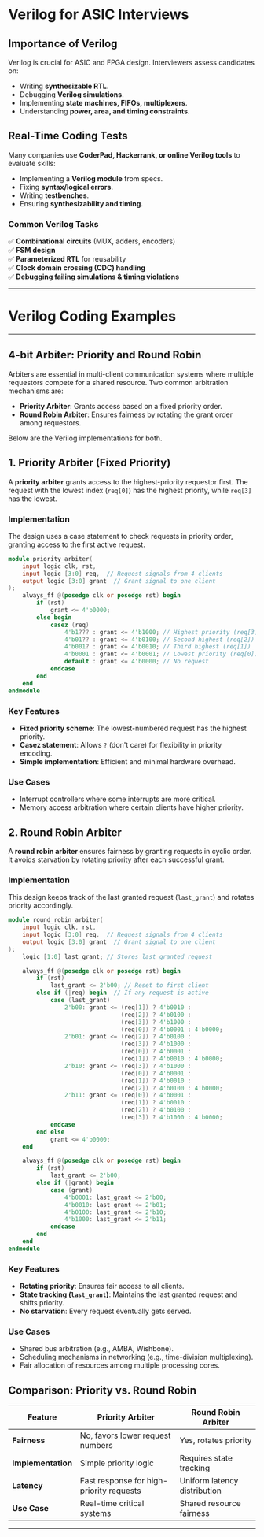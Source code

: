 # Verilog for ASIC Interviews

## Importance of Verilog  

Verilog is crucial for ASIC and FPGA design. Interviewers assess candidates on:
- Writing **synthesizable RTL**.
- Debugging **Verilog simulations**.
- Implementing **state machines, FIFOs, multiplexers**.
- Understanding **power, area, and timing constraints**.

## Real-Time Coding Tests  

Many companies use **CoderPad, Hackerrank, or online Verilog tools** to evaluate skills:
- Implementing a **Verilog module** from specs.
- Fixing **syntax/logical errors**.
- Writing **testbenches**.
- Ensuring **synthesizability and timing**.

### **Common Verilog Tasks**  
✅ **Combinational circuits** (MUX, adders, encoders)  
✅ **FSM design**  
✅ **Parameterized RTL** for reusability  
✅ **Clock domain crossing (CDC) handling**  
✅ **Debugging failing simulations & timing violations**  

---

# Verilog Coding Examples

---
## 4-bit Arbiter: Priority and Round Robin

Arbiters are essential in multi-client communication systems where multiple requestors compete for a shared resource. Two common arbitration mechanisms are:

- **Priority Arbiter**: Grants access based on a fixed priority order.
- **Round Robin Arbiter**: Ensures fairness by rotating the grant order among requestors.

Below are the Verilog implementations for both.

## 1. Priority Arbiter (Fixed Priority)
A **priority arbiter** grants access to the highest-priority requestor first. The request with the lowest index (`req[0]`) has the highest priority, while `req[3]` has the lowest.

### Implementation
The design uses a case statement to check requests in priority order, granting access to the first active request.

```verilog 
module priority_arbiter(
    input logic clk, rst,
    input logic [3:0] req,  // Request signals from 4 clients
    output logic [3:0] grant  // Grant signal to one client
);
    always_ff @(posedge clk or posedge rst) begin
        if (rst)
            grant <= 4'b0000;
        else begin
            casez (req)
                4'b1??? : grant <= 4'b1000; // Highest priority (req[3])
                4'b01?? : grant <= 4'b0100; // Second highest (req[2])
                4'b001? : grant <= 4'b0010; // Third highest (req[1])
                4'b0001 : grant <= 4'b0001; // Lowest priority (req[0])
                default : grant <= 4'b0000; // No request
            endcase
        end
    end
endmodule
```
### Key Features
- **Fixed priority scheme**: The lowest-numbered request has the highest priority.
- **Casez statement**: Allows `?` (don't care) for flexibility in priority encoding.
- **Simple implementation**: Efficient and minimal hardware overhead.

### Use Cases
- Interrupt controllers where some interrupts are more critical.
- Memory access arbitration where certain clients have higher priority.

## 2. Round Robin Arbiter
A **round robin arbiter** ensures fairness by granting requests in cyclic order. It avoids starvation by rotating priority after each successful grant.

### Implementation
This design keeps track of the last granted request (`last_grant`) and rotates priority accordingly.


```verilog 
module round_robin_arbiter(
    input logic clk, rst,
    input logic [3:0] req,  // Request signals from 4 clients
    output logic [3:0] grant  // Grant signal to one client
);
    logic [1:0] last_grant; // Stores last granted request

    always_ff @(posedge clk or posedge rst) begin
        if (rst)
            last_grant <= 2'b00; // Reset to first client
        else if (|req) begin  // If any request is active
            case (last_grant)
                2'b00: grant <= (req[1]) ? 4'b0010 : 
                                (req[2]) ? 4'b0100 : 
                                (req[3]) ? 4'b1000 : 
                                (req[0]) ? 4'b0001 : 4'b0000;
                2'b01: grant <= (req[2]) ? 4'b0100 : 
                                (req[3]) ? 4'b1000 : 
                                (req[0]) ? 4'b0001 : 
                                (req[1]) ? 4'b0010 : 4'b0000;
                2'b10: grant <= (req[3]) ? 4'b1000 : 
                                (req[0]) ? 4'b0001 : 
                                (req[1]) ? 4'b0010 : 
                                (req[2]) ? 4'b0100 : 4'b0000;
                2'b11: grant <= (req[0]) ? 4'b0001 : 
                                (req[1]) ? 4'b0010 : 
                                (req[2]) ? 4'b0100 : 
                                (req[3]) ? 4'b1000 : 4'b0000;
            endcase
        end else
            grant <= 4'b0000;
    end

    always_ff @(posedge clk or posedge rst) begin
        if (rst)
            last_grant <= 2'b00;
        else if (|grant) begin
            case (grant)
                4'b0001: last_grant <= 2'b00;
                4'b0010: last_grant <= 2'b01;
                4'b0100: last_grant <= 2'b10;
                4'b1000: last_grant <= 2'b11;
            endcase
        end
    end
endmodule
```
### Key Features
- **Rotating priority**: Ensures fair access to all clients.
- **State tracking (`last_grant`)**: Maintains the last granted request and shifts priority.
- **No starvation**: Every request eventually gets served.

### Use Cases
- Shared bus arbitration (e.g., AMBA, Wishbone).
- Scheduling mechanisms in networking (e.g., time-division multiplexing).
- Fair allocation of resources among multiple processing cores.

## Comparison: Priority vs. Round Robin

| Feature               | Priority Arbiter | Round Robin Arbiter |
|----------------------|----------------|----------------|
| **Fairness**         | No, favors lower request numbers | Yes, rotates priority |
| **Implementation**   | Simple priority logic | Requires state tracking |
| **Latency**          | Fast response for high-priority requests | Uniform latency distribution |
| **Use Case**         | Real-time critical systems | Shared resource fairness |

---

